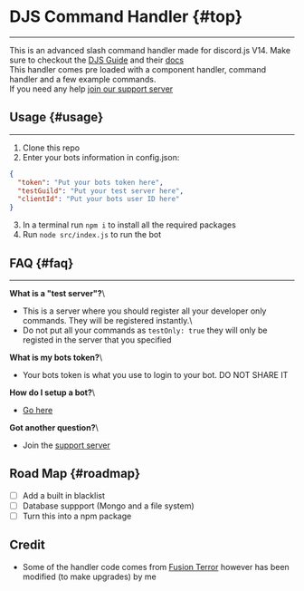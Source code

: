 # DJS Command Handler {#top}
---
This is an advanced slash command handler made for discord.js V14. Make sure to checkout the [DJS Guide](https://discordjs.guide/) and their [docs](https://discord.js.org/)\
This handler comes pre loaded with a component handler, command handler and a few example commands.\
If you need any help [join our support server](https://discord.gg/c4MZpDPvKW)

## Usage {#usage}
---
1. Clone this repo
2. Enter your bots information in config.json:
```json
{
  "token": "Put your bots token here", 
  "testGuild": "Put your test server here",
  "clientId": "Put your bots user ID here"
}
```
3. In a terminal run `npm i` to install all the required packages
4. Run `node src/index.js` to run the bot

## FAQ {#faq}
---
**What is a "test server"?**\
- This is a server where you should register all your developer only commands. They will be registered instantly.\
- Do not put all your commands as `testOnly: true` they will only be registed in the server that you specified

**What is my bots token?**\
- Your bots token is what you use to login to your bot. DO NOT SHARE IT

**How do I setup a bot?**\
- [Go here](https://discordjs.guide/preparations/setting-up-a-bot-application.html#creating-your-bot)

**Got another question?**\
- Join the [support server](https://discord.gg/c4MZpDPvKW)

## Road Map {#roadmap}
- [ ] Add a built in blacklist
- [ ] Database suppport (Mongo and a file system)
- [ ] Turn this into a npm package

## Credit
- Some of the handler code comes from [Fusion Terror](https://www.youtube.com/@FusionTerror) however has been modified (to make upgrades) by me